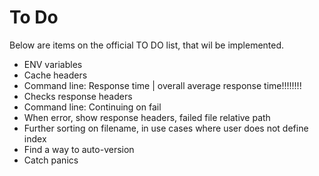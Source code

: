 # To Do
Below are items on the official TO DO list, that wil be implemented.

 - ENV variables
 - Cache headers
 - Command line: Response time | overall average response time!!!!!!!!
 - Checks response headers
 - Command line: Continuing on fail
 - When error, show response headers, failed file relative path
 - Further sorting on filename, in use cases where user does not define index
 - Find a way to auto-version
 - Catch panics
